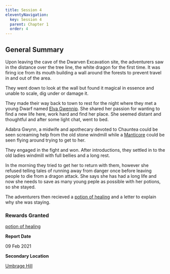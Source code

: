 ```yaml
---
title: Session 4
eleventyNavigation:
  key: Session 4
  parent: Chapter 1
  order: 4
---
```


## General Summary

Upon leaving the cave of the Dwarven Excavation site, the adventurers saw in the distance over the tree line, the white dragon for the first time. It was firing ice from its mouth building a wall around the forests to prevent travel in and out of the area.  

 They went down to look at the wall but found it magical in essence and unable to scale, dig under or damage it.  

 They made their way back to town to rest for the night where they met a young Dwarf named [Elva Gwennip](/w/vlendir-drusslegend/a/elva-gwennip-person-1). She shared her passion for wanting to find a new life here, work hard and find her place. She seemed distant and thoughtful and after some light chat, went to bed.  

 Adabra Gwynn, a midwife and apothecary devoted to Chauntea could be seen screaming help from the old stone windmill while a [Manticore](https://www.dndbeyond.com/monsters/manticore) could be seen flying around trying to get to her.  

 They engaged in the fight and won. After introductions, they settled in to the old ladies windmill with full bellies and a long rest.  

 In the morning they tried to get her to return with them, however she refused telling tales of running away from danger once before leaving people to die from a dragon attack. She says she has had a long life and now she needs to save as many young peple as possible with her potions, so she stayed.  

 The adventurers then recieved a [potion of healing](https://www.dndbeyond.com/equipment/potion-of-healing) and a letter to explain why she was staying.

### Rewards Granted

[potion of healing](https://www.dndbeyond.com/equipment/potion-of-healing)

**Report Date**

09 Feb 2021

**Secondary Location**

[Umbrage Hill](/w/vlendir-drusslegend/a/umbrage-hill-settlement-1)
